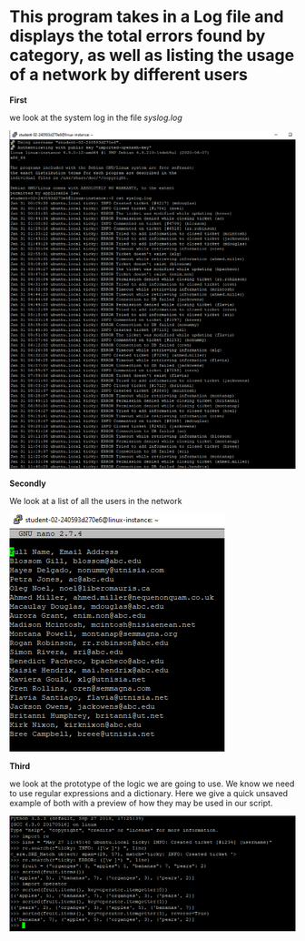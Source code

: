 # This program takes in a Log file and displays the total errors found by category, as well as listing the usage of a network by different users # 

**First**

we look at the system log in the file *syslog.log*

![log](https://github.com/r0meroh/python_automations/blob/master/log_analysis_with_regEx/log_pictures/syslog.PNG)


**Secondly**

We look at a list of all the users in the network

![users](https://github.com/r0meroh/python_automations/blob/master/log_analysis_with_regEx/log_pictures/users.PNG)


**Third**

we look at the prototype of the logic we are going to use. We know we need to use regular expressions and a dictionary.
Here we give a quick unsaved example of both with a preview of how they may be used in our script.

![example](https://github.com/r0meroh/python_automations/blob/master/log_analysis_with_regEx/log_pictures/python_operator.PNG)


